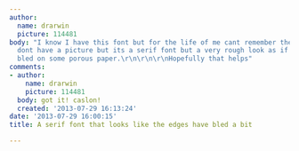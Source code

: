 ```yaml
---
author:
  name: drarwin
  picture: 114481
body: "I know I have this font but for the life of me cant remember the name of it.\r\n\r\nI
  dont have a picture but its a serif font but a very rough look as if the ink has
  bled on some porous paper.\r\n\r\n\r\nHopefully that helps"
comments:
- author:
    name: drarwin
    picture: 114481
  body: got it! caslon!
  created: '2013-07-29 16:13:24'
date: '2013-07-29 16:00:15'
title: A serif font that looks like the edges have bled a bit

---
```

